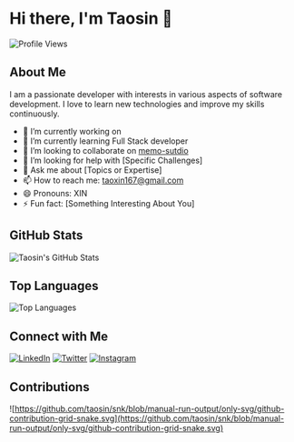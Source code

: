 # Hi there, I'm Taosin 👋

![Profile Views](https://komarev.com/ghpvc/?username=taosin&color=blue)

## About Me
I am a passionate developer with interests in various aspects of software development. I love to learn new technologies and improve my skills continuously.

- 🔭 I’m currently working on 
- 🌱 I’m currently learning Full Stack developer
- 👯 I’m looking to collaborate on [memo-sutdio](https://github.com/taosin/memo-studio)
- 🤔 I’m looking for help with [Specific Challenges]
- 💬 Ask me about [Topics or Expertise]
- 📫 How to reach me: taoxin167@gmail.com
- 😄 Pronouns: XIN
- ⚡ Fun fact: [Something Interesting About You]

## GitHub Stats
![Taosin's GitHub Stats](https://github-readme-stats.vercel.app/api?username=taosin&show_icons=true&theme=radical)

## Top Languages
![Top Languages](https://github-readme-stats.vercel.app/api/top-langs/?username=taosin&layout=compact&theme=radical)

## Connect with Me
[![LinkedIn](https://img.shields.io/badge/LinkedIn-blue?style=flat&logo=linkedin&labelColor=blue)](https://www.linkedin.com/in/yourprofile)
[![Twitter](https://img.shields.io/badge/Twitter-blue?style=flat&logo=twitter&labelColor=blue)](https://twitter.com/yourprofile)
[![Instagram](https://img.shields.io/badge/Instagram-purple?style=flat&logo=instagram&labelColor=purple)](https://www.instagram.com/yourprofile)

## Contributions
![https://github.com/taosin/snk/blob/manual-run-output/only-svg/github-contribution-grid-snake.svg](https://github.com/taosin/snk/blob/manual-run-output/only-svg/github-contribution-grid-snake.svg)
